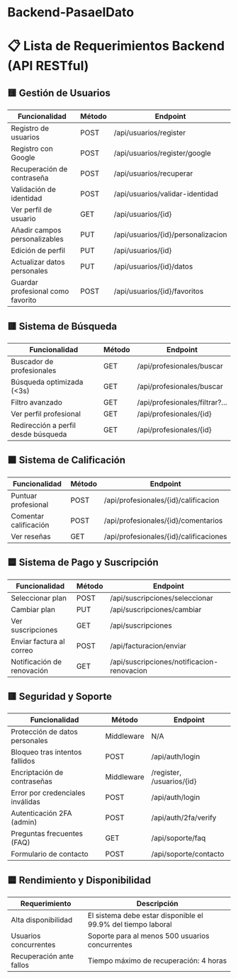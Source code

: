 # Backend-PasaelDato

# 📋 Lista de Requerimientos Backend (API RESTful)

## 🟨 Gestión de Usuarios

| Funcionalidad | Método | Endpoint |
|---------------|--------|----------|
| Registro de usuarios | POST | /api/usuarios/register |
| Registro con Google | POST | /api/usuarios/register/google |
| Recuperación de contraseña | POST | /api/usuarios/recuperar |
| Validación de identidad | POST | /api/usuarios/validar-identidad |
| Ver perfil de usuario | GET | /api/usuarios/{id} |
| Añadir campos personalizables | PUT | /api/usuarios/{id}/personalizacion |
| Edición de perfil | PUT | /api/usuarios/{id} |
| Actualizar datos personales | PUT | /api/usuarios/{id}/datos |
| Guardar profesional como favorito | POST | /api/usuarios/{id}/favoritos |

## 🟥 Sistema de Búsqueda

| Funcionalidad | Método | Endpoint |
|---------------|--------|----------|
| Buscador de profesionales | GET | /api/profesionales/buscar |
| Búsqueda optimizada (<3s) | GET | /api/profesionales/buscar |
| Filtro avanzado | GET | /api/profesionales/filtrar?... |
| Ver perfil profesional | GET | /api/profesionales/{id} |
| Redirección a perfil desde búsqueda | GET | /api/profesionales/{id} |

## 🟪 Sistema de Calificación

| Funcionalidad | Método | Endpoint |
|---------------|--------|----------|
| Puntuar profesional | POST | /api/profesionales/{id}/calificacion |
| Comentar calificación | POST | /api/profesionales/{id}/comentarios |
| Ver reseñas | GET | /api/profesionales/{id}/calificaciones |

## 🟦 Sistema de Pago y Suscripción

| Funcionalidad | Método | Endpoint |
|---------------|--------|----------|
| Seleccionar plan | POST | /api/suscripciones/seleccionar |
| Cambiar plan | PUT | /api/suscripciones/cambiar |
| Ver suscripciones | GET | /api/suscripciones |
| Enviar factura al correo | POST | /api/facturacion/enviar |
| Notificación de renovación | GET | /api/suscripciones/notificacion-renovacion |

## 🟥 Seguridad y Soporte

| Funcionalidad | Método | Endpoint |
|---------------|--------|----------|
| Protección de datos personales | Middleware | N/A |
| Bloqueo tras intentos fallidos | POST | /api/auth/login |
| Encriptación de contraseñas | Middleware | /register, /usuarios/{id} |
| Error por credenciales inválidas | POST | /api/auth/login |
| Autenticación 2FA (admin) | POST | /api/auth/2fa/verify |
| Preguntas frecuentes (FAQ) | GET | /api/soporte/faq |
| Formulario de contacto | POST | /api/soporte/contacto |

## 🟦 Rendimiento y Disponibilidad

| Requerimiento | Descripción |
|---------------|-------------|
| Alta disponibilidad | El sistema debe estar disponible el 99.9% del tiempo laboral |
| Usuarios concurrentes | Soporte para al menos 500 usuarios concurrentes |
| Recuperación ante fallos | Tiempo máximo de recuperación: 4 horas |
